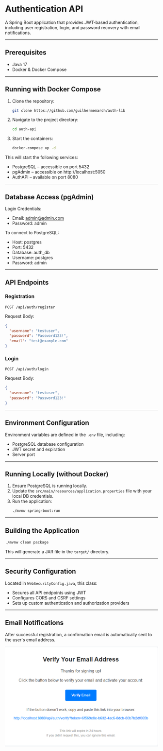 # Authentication API

A Spring Boot application that provides JWT-based authentication, including user registration, login, and password recovery with email notifications.

---

## Prerequisites

- Java 17
- Docker & Docker Compose

---

## Running with Docker Compose

1. Clone the repository:
   ```bash
   git clone https://github.com/guilhermemarch/auth-lib
   ```
2. Navigate to the project directory:
   ```bash
   cd auth-api
   ```
3. Start the containers:
   ```bash
   docker-compose up -d
   ```

This will start the following services:

- PostgreSQL – accessible on port 5432
- pgAdmin – accessible on http://localhost:5050
- AuthAPI – available on port 8080

---

## Database Access (pgAdmin)

Login Credentials:
- Email: admin@admin.com
- Password: admin

To connect to PostgreSQL:
- Host: postgres
- Port: 5432
- Database: auth_db
- Username: postgres
- Password: admin

---

## API Endpoints

### Registration
```
POST /api/auth/register
```

Request Body:
```json
{
  "username": "testuser",
  "password": "Password123!",
  "email": "test@example.com"
}
```

### Login
```
POST /api/auth/login
```

Request Body:
```json
{
  "username": "testuser",
  "password": "Password123!"
}
```

---

## Environment Configuration

Environment variables are defined in the `.env` file, including:

- PostgreSQL database configuration
- JWT secret and expiration
- Server port

---

## Running Locally (without Docker)

1. Ensure PostgreSQL is running locally.
2. Update the `src/main/resources/application.properties` file with your local DB credentials.
3. Run the application:
   ```bash
   ./mvnw spring-boot:run
   ```

---

## Building the Application

```bash
./mvnw clean package
```

This will generate a JAR file in the `target/` directory.

---

## Security Configuration

Located in `WebSecurityConfig.java`, this class:

- Secures all API endpoints using JWT
- Configures CORS and CSRF settings
- Sets up custom authentication and authorization providers

---

## Email Notifications

After successful registration, a confirmation email is automatically sent to the user's email address.

![Email Example](img.png)
